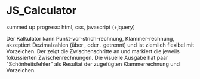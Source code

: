 # JS_Calculator
summed up progress: html, css, javascript (+jquery)


Der Kalkulator kann Punkt-vor-strich-rechnung, Klammer-rechnung, akzeptiert Dezimalzahlen (über , oder . getrennt) und ist ziemlich flexibel mit Vorzeichen.
Der zeigt die Zwischenschritte an und markiert die jeweils fokussierten Zwischenrechnungen.
Die visuelle Ausgabe hat paar "Schönheitsfehler" als Resultat der zugefügten Klammerrechnung und Vorzeichen.
